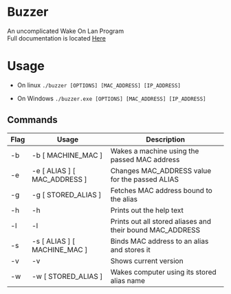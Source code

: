 # Buzzer
An uncomplicated Wake On Lan Program  
Full documentation is located [Here](https://imnotndesh.github.io/buzzer/)

# Usage
- On linux
```./buzzer [OPTIONS] [MAC_ADDRESS] [IP_ADDRESS]```

- On Windows
  ```./buzzer.exe [OPTIONS] [MAC_ADDRESS] [IP_ADDRESS]```
## Commands
| Flag | Usage                        | Description                                           |
|------|------------------------------|-------------------------------------------------------|
| -b   | -b [ MACHINE_MAC ]           | Wakes a machine using the passed MAC address          |
| -e   | -e [ ALIAS ] [ MAC_ADDRESS ] | Changes MAC_ADDRESS value for the passed ALIAS        |
| -g   | -g [ STORED_ALIAS ]          | Fetches MAC address bound to the alias                |
| -h   | -h                           | Prints out the help text                              |
| -l   | -l                           | Prints out all stored aliases and their bound MAC_ADDRESS |
| -s   | -s [ ALIAS ] [ MACHINE_MAC ] | Binds MAC address to an alias and stores it           |
| -v   | -v                           | Shows current version                                 |
| -w   | -w [ STORED_ALIAS ]          | Wakes computer using its stored alias name            |
